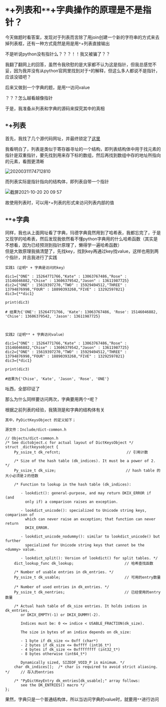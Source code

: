 # `*`+列表和`**`+字典操作的原理是不是指针？

今天做题时看答案，发现对于列表而言除了用join创建一个新的字符串的方式来去掉列表框，还有一种方式竟然是用是用`*`+列表直接输出  

不是听说python没有指针么？？？！！我又被骗了？？  

我翻了翻网上的回答，虽然令我欣慰的是大家都不认为这是指针，但我总感觉不妥，因为我并没有从python官网里找到对于`*`的解释，但这么多人都说不是指针，应该没错吧？  

后来又做到一个字典的题，是用`**`访问value  

？？？怎么越看越像指针  

于是，我准备从列表和字典的源码来探究其中的真相  

## `*`+列表

首先，我找了几个源代码网址，并最终锁定了[这里](https://flaggo.github.io/python3-source-code-analysis/objects/list-object/ ) 

我看明白了，列表是类似于寄存器寻址的一个结构，即列表结构体中用于找元素的指针是双重指针，要先找到用来存下标的数组，然后再找到数组中存的地址所指向的元素，看图更清晰  

![20200311174712810](https://user-images.githubusercontent.com/74129445/138089731-ae7e6ecb-4420-4835-987f-a3ceae1cf8d0.png)  

而列表实际是指针指向的结构体，即列表自带一个指针  

![截屏2021-10-20 20 09 57](https://user-images.githubusercontent.com/74129445/138090151-29856ddd-05b3-4923-8b53-992f650ab4a6.png)  

故使用列表时，可以用`*`+列表的形式来访问列表内部的值

## `**`+字典

同样，我也从上面网址看了字典，玛德字典竟然用到了哈希表，我都忘完了，于是又现学的哈希表，然后发现我依然看不懂python字典用的什么哈希函数（其实是不想看，因为已经预测到指针原理了，懒得学一遍哈希函数）  
但是大致原理我搞清楚了，先找key，找到key再通过key找value，这样也用到两个指针，并且我进行了实践  

```
实践1（证明* + 字典是访问的key）

dic1={"ONE" : 15264771766,"Kate" : 13063767486,"Rose" : 15146046882,"Chise" : 13606379542,"Jason" : 13611987725}
dic2={"ONE" : 15619397270,"TWO" : 15929494512,"THREE" : 13794876998,"FOUR" : 18890393268,"FIVE" : 13292597821}
dic3={**dic1}

print(dic3)

# 结果为{'ONE': 15264771766, 'Kate': 13063767486, 'Rose': 15146046882, 'Chise': 13606379542, 'Jason': 13611987725}



实践2（证明** + 字典访问value）

dic1={"ONE" : 15264771766,"Kate" : 13063767486,"Rose" : 15146046882,"Chise" : 13606379542,"Jason" : 13611987725}
dic2={"ONE" : 15619397270,"TWO" : 15929494512,"THREE" : 13794876998,"FOUR" : 18890393268,"FIVE" : 13292597821}
dic3={*dic1}

print(dic3)

#结果为{'Chise', 'Kate', 'Jason', 'Rose', 'ONE'}
```
吆西，全部印证了  

那么为什么同样要访问两次，字典要用两个`*`呢？  

根据之前列表的经验，我猜测是和字典的结构体有关  

```
其中，PyDictKeysObject 的定义如下；

源文件：Include/dict-common.h

// Objects/dict-common.h
/* See dictobject.c for actual layout of DictKeysObject */
struct _dictkeysobject {
    Py_ssize_t dk_refcnt;　　　　　　　　　　　　　　　　　　// 引用计数

    /* Size of the hash table (dk_indices). It must be a power of 2. */
    Py_ssize_t dk_size;　　　　　　　　　　　　　　　　　　　// hash table 的大小必须是２的倍数

    /* Function to lookup in the hash table (dk_indices):

       - lookdict(): general-purpose, and may return DKIX_ERROR if (and
         only if) a comparison raises an exception.

       - lookdict_unicode(): specialized to Unicode string keys, comparison of
         which can never raise an exception; that function can never return
         DKIX_ERROR.

       - lookdict_unicode_nodummy(): similar to lookdict_unicode() but further
         specialized for Unicode string keys that cannot be the <dummy> value.

       - lookdict_split(): Version of lookdict() for split tables. */
    dict_lookup_func dk_lookup;                       // 哈希查找函数

    /* Number of usable entries in dk_entries. */
    Py_ssize_t dk_usable;                             // 可用的entry数量

    /* Number of used entries in dk_entries. */　
    Py_ssize_t dk_nentries;　　　　　　　　　            // 已经使用的entry数量

    /* Actual hash table of dk_size entries. It holds indices in dk_entries,
       or DKIX_EMPTY(-1) or DKIX_DUMMY(-2).

       Indices must be: 0 <= indice < USABLE_FRACTION(dk_size).

       The size in bytes of an indice depends on dk_size:

       - 1 byte if dk_size <= 0xff (char*)
       - 2 bytes if dk_size <= 0xffff (int16_t*)
       - 4 bytes if dk_size <= 0xffffffff (int32_t*)
       - 8 bytes otherwise (int64_t*)

       Dynamically sized, SIZEOF_VOID_P is minimum. */
    char dk_indices[];  /* char is required to avoid strict aliasing. */　　　// 存入的entries

    /* "PyDictKeyEntry dk_entries[dk_usable];" array follows:
       see the DK_ENTRIES() macro */
};

```

果然，字典只是一个普通结构体，所以当访问字典的value时，就要用`**`进行访问










